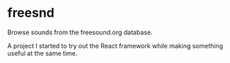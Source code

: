 # freesnd

Browse sounds from the freesound.org database.

A project I started to try out the React framework while making something useful at the same time.

